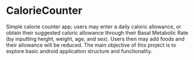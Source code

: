 # CalorieCounter

Simple calorie counter app; users may enter a daily caloric allowance, or obtain their suggested caloric allowance through 
their Basal Metabolic Rate (by inputting height, weight, age, and sex). Users then may add foods and their allowance will be 
reduced.
The main objective of this project is to explore basic android application structure and functionality. 
